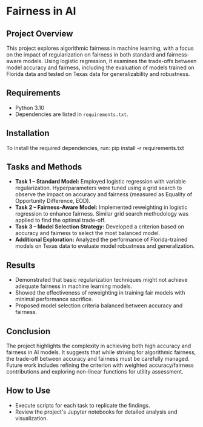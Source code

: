 # Fairness in AI

## Project Overview
This project explores algorithmic fairness in machine learning, with a focus on the impact of regularization on fairness in both standard and fairness-aware models. Using logistic regression, it examines the trade-offs between model accuracy and fairness, including the evaluation of models trained on Florida data and tested on Texas data for generalizability and robustness.

## Requirements
- Python 3.10
- Dependencies are listed in `requirements.txt`.

## Installation
To install the required dependencies, run:
pip install -r requirements.txt

## Tasks and Methods
- **Task 1 – Standard Model:** Employed logistic regression with variable regularization. Hyperparameters were tuned using a grid search to observe the impact on accuracy and fairness (measured as Equality of Opportunity Difference, EOD).
- **Task 2 – Fairness-Aware Model:** Implemented reweighting in logistic regression to enhance fairness. Similar grid search methodology was applied to find the optimal trade-off.
- **Task 3 – Model Selection Strategy:** Developed a criterion based on accuracy and fairness to select the most balanced model.
- **Additional Exploration:** Analyzed the performance of Florida-trained models on Texas data to evaluate model robustness and generalization.

## Results
- Demonstrated that basic regularization techniques might not achieve adequate fairness in machine learning models.
- Showed the effectiveness of reweighting in training fair models with minimal performance sacrifice.
- Proposed model selection criteria balanced between accuracy and fairness.

## Conclusion
The project highlights the complexity in achieving both high accuracy and fairness in AI models. It suggests that while striving for algorithmic fairness, the trade-off between accuracy and fairness must be carefully managed. Future work includes refining the criterion with weighted accuracy/fairness contributions and exploring non-linear functions for utility assessment.

## How to Use
- Execute scripts for each task to replicate the findings.
- Review the project's Jupyter notebooks for detailed analysis and visualization.
